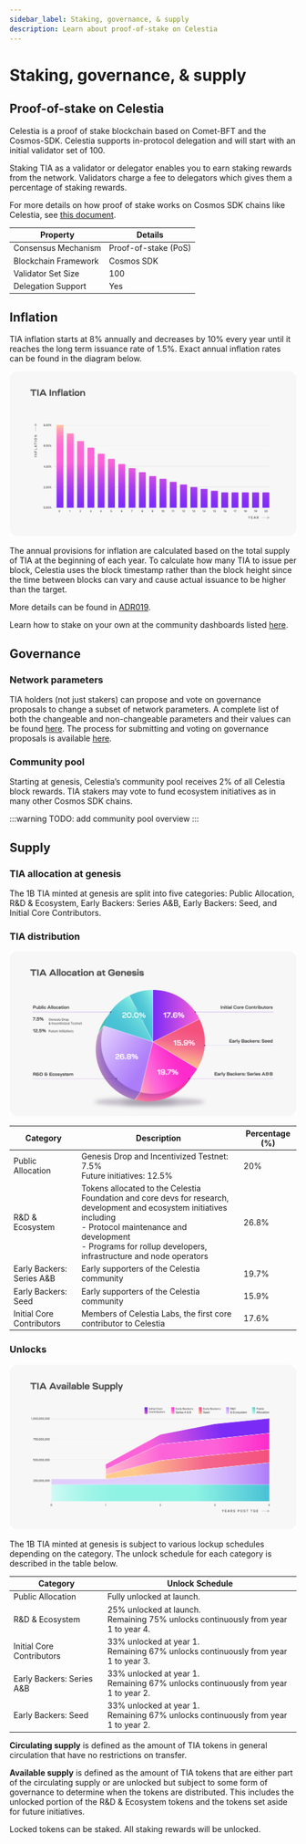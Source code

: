 ```yaml
---
sidebar_label: Staking, governance, & supply
description: Learn about proof-of-stake on Celestia
---
```


# Staking, governance, & supply

## Proof-of-stake on Celestia

Celestia is a proof of stake blockchain based on Comet-BFT and the Cosmos-SDK. Celestia supports in-protocol delegation and will start with an initial validator set of 100.

Staking TIA as a validator or delegator enables you to earn staking rewards from the network. Validators charge a fee to delegators which gives them a percentage of staking rewards.

For more details on how proof of stake works on Cosmos SDK chains like Celestia, see
[this document](https://docs.cosmos.network/main/modules/staking#:~:text=The%20module%20enables%20Cosmos%20SDK,validator%20set%20for%20the%20system).

| Property | Details |
| -------- | ------- |
| Consensus Mechanism | Proof-of-stake (PoS) |
| Blockchain Framework | Cosmos SDK |
| Validator Set Size | 100 |
| Delegation Support | Yes |

## Inflation

TIA inflation starts at 8% annually and decreases by 10% every year
until it reaches the long term issuance rate of 1.5%. Exact annual
inflation rates can be found in the diagram below.

![inflation diagram](../img/learn/Celestia_TIA_Inflation.png)

The annual provisions for inflation are calculated based on the
total supply of TIA at the beginning of each year. To calculate how
many TIA to issue per block, Celestia uses the block timestamp
rather than the block height since the time between blocks can vary
and cause actual issuance to be higher than the target.

More details can be found in [ADR019](https://github.com/celestiaorg/celestia-app/blob/main/docs/architecture/adr-019-strict-inflation-schedule.md).

Learn how to stake on your own at the community dashboards
listed [here](../../developers/staking/).

## Governance

### Network parameters

TIA holders (not just stakers) can propose and vote on governance
proposals to change a subset of network parameters. A complete list
of both the changeable and non-changeable parameters and their
values can be found [here](https://github.com/celestiaorg/celestia-app/blob/v1.x/specs/src/specs/params.md).
The process for submitting and voting on governance proposals is available [here](../../nodes/celestia-app-commands/#governance).

### Community pool

Starting at genesis, Celestia’s community pool receives 2% of all Celestia block rewards. TIA stakers may vote to fund ecosystem initiatives as in many other Cosmos SDK chains.

:::warning
TODO: add community pool overview
:::

## Supply

### TIA allocation at genesis

The 1B TIA minted at genesis are split into five categories: Public
Allocation, R&D & Ecosystem, Early Backers: Series A&B, Early
Backers: Seed, and Initial Core Contributors.

### TIA distribution

![allocation diagram](../img/learn/Celestia_TIA_Allocation_at_Genesis.png)

| Category | Description | Percentage (%) |
| -------- | ----------- | -------------- |
| Public Allocation | Genesis Drop and Incentivized Testnet: 7.5%<br/>Future initiatives: 12.5% | 20% |
| R&D & Ecosystem | Tokens allocated to the Celestia Foundation and core devs for research, development and ecosystem initiatives including<br/>- Protocol maintenance and development<br/>- Programs for rollup developers, infrastructure and node operators | 26.8% |
| Early Backers: Series A&B | Early supporters of the Celestia community | 19.7% |
| Early Backers: Seed | Early supporters of the Celestia community | 15.9% |
| Initial Core Contributors | Members of Celestia Labs, the first core contributor to Celestia | 17.6% |

### Unlocks

![supply diagram](../img/learn/Celestia_TIA_Available_Supply.png)

The 1B TIA minted at genesis is subject to various lockup schedules
depending on the category. The unlock schedule for each category is
described in the table below.

| Category | Unlock Schedule |
| -------- | --------------- |
| Public Allocation | Fully unlocked at launch. |
| R&D & Ecosystem | 25% unlocked at launch.<br/>Remaining 75% unlocks continuously from year 1 to year 4. |
| Initial Core Contributors | 33% unlocked at year 1.<br/>Remaining 67% unlocks continuously from year 1 to year 3. |
| Early Backers: Series A&B | 33% unlocked at year 1.<br/>Remaining 67% unlocks continuously from year 1 to year 2. |
| Early Backers: Seed | 33% unlocked at year 1.<br/>Remaining 67% unlocks continuously from year 1 to year 2. |

**Circulating supply** is defined as the amount of TIA tokens in
general circulation that have no restrictions on transfer.

**Available supply** is defined as the amount of TIA tokens that are
either part of the circulating supply or are unlocked but subject to
some form of governance to determine when the tokens are
distributed. This includes the unlocked portion of the R&D &
Ecosystem tokens and the tokens set aside for future initiatives.

Locked tokens can be staked. All staking rewards will be unlocked.
